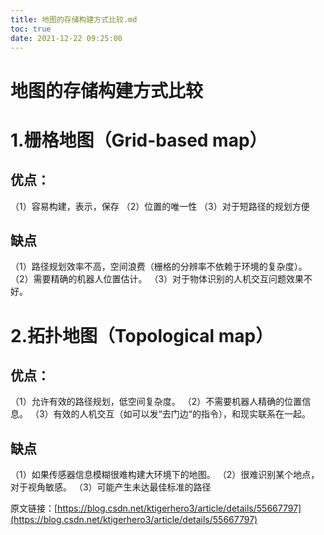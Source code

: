 ```yaml
---
title: 地图的存储构建方式比较.md
toc: true
date: 2021-12-22 09:25:00
---
```

# 地图的存储构建方式比较

# 1.栅格地图（Grid-based map）

## 优点：

（1）容易构建，表示，保存
（2）位置的唯一性
（3）对于短路径的规划方便

## 缺点

（1）路径规划效率不高，空间浪费（栅格的分辨率不依赖于环境的复杂度）。
（2）需要精确的机器人位置估计。
（3）对于物体识别的人机交互问题效果不好。

# 2.拓扑地图（Topological map）

## 优点：

（1）允许有效的路径规划，低空间复杂度。
（2）不需要机器人精确的位置信息。
（3）有效的人机交互（如可以发“去门边“的指令），和现实联系在一起。

## 缺点

（1）如果传感器信息模糊很难构建大环境下的地图。
（2）很难识别某个地点，对于视角敏感。
（3）可能产生未达最佳标准的路径

原文链接：[https://blog.csdn.net/ktigerhero3/article/details/55667797](https://blog.csdn.net/ktigerhero3/article/details/55667797)